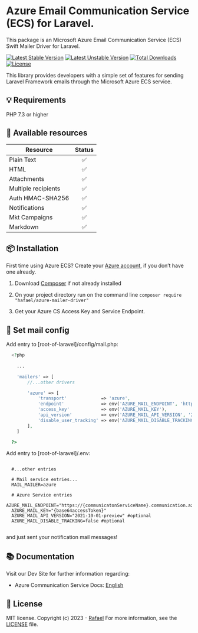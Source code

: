 # Azure Email Communication Service (ECS) for Laravel.

This package is an Microsoft Azure Email Communication Service (ECS) Swift Mailer Driver for Laravel.

[![Latest Stable Version](http://poser.pugx.org/hafael/azure-mailer-driver/v)](https://packagist.org/packages/hafael/azure-mailer-driver)
[![Latest Unstable Version](http://poser.pugx.org/hafael/azure-mailer-driver/v/unstable)](https://packagist.org/packages/hafael/azure-mailer-driver)
[![Total Downloads](http://poser.pugx.org/hafael/azure-mailer-driver/downloads)](https://packagist.org/packages/hafael/azure-mailer-driver)
[![License](http://poser.pugx.org/hafael/azure-mailer-driver/license)](https://packagist.org/packages/hafael/azure-mailer-driver)

This library provides developers with a simple set of features for sending Laravel Framework emails through the Microsoft Azure ECS service.


## 💡 Requirements

PHP 7.3 or higher


## 🧩 Available resources

| Resource             | Status   |
| -------------------- | :------: |
| Plain Text           | ✅  |
| HTML                 | ✅  |
| Attachments          | ✅  |
| Multiple recipients  | ✅  |
| Auth HMAC-SHA256     | ✅  |
| Notifications        | ✅  |
| Mkt Campaigns        | ✅  |
| Markdown             | ✅  |

## 📦 Installation 

First time using Azure ECS? Create your [Azure account](https://azure.com), if you don’t have one already.

1. Download [Composer](https://getcomposer.org/doc/00-intro.md) if not already installed

2. On your project directory run on the command line
`composer require "hafael/azure-mailer-driver"`

3. Get your Azure CS Access Key and Service Endpoint.


## 🌟 Set mail config
  
Add entry to [root-of-laravel]/config/mail.php:
  
```php
  <?php
    
    ...

    'mailers' => [
        //...other drivers

        'azure' => [
            'transport'             => 'azure',
            'endpoint'              => env('AZURE_MAIL_ENDPOINT', 'https://{communicatonServiceName}.communication.azure.com'),
            'access_key'            => env('AZURE_MAIL_KEY'),
            'api_version'           => env('AZURE_MAIL_API_VERSION', '2021-10-01-preview'), //optional
            'disable_user_tracking' => env('AZURE_MAIL_DISABLE_TRACKING', false), //optional
        ],
    ]

  ?>
```

Add entry to [root-of-laravel]/.env:
  
```text 
  
  #...other entries

  # Mail service entries... 
  MAIL_MAILER=azure
  
  # Azure Service entries
  AZURE_MAIL_ENDPOINT="https://{communicatonServiceName}.communication.azure.com"
  AZURE_MAIL_KEY="{base64accessToken}"
  AZURE_MAIL_API_VERSION="2021-10-01-preview" #optional
  AZURE_MAIL_DISABLE_TRACKING=false #optional
  
```


and just sent your notification mail messages!


## 📚 Documentation 

Visit our Dev Site for further information regarding:
 - Azure Communication Service Docs: [English](https://learn.microsoft.com/en-us/azure/communication-services/)


## 📜 License 

MIT license. Copyright (c) 2023 - [Rafael](https://github.com/hafael)
For more information, see the [LICENSE](https://github.com/hafael/azure-mailer-driver/blob/main/LICENSE) file.